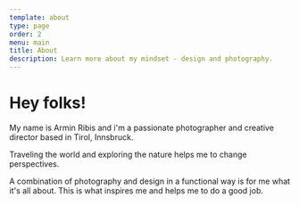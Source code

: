 ```yaml
---
template: about
type: page
order: 2
menu: main
title: About
description: Learn more about my mindset - design and photography.
---
```

# Hey folks!

My name is Armin Ribis and i'm a passionate photographer and creative director based in Tirol, Innsbruck.

Traveling the world and exploring the nature helps me to change perspectives.

A combination of photography and design in a functional way is for me what it's all about. This is what inspires me and helps me to do a good job.
